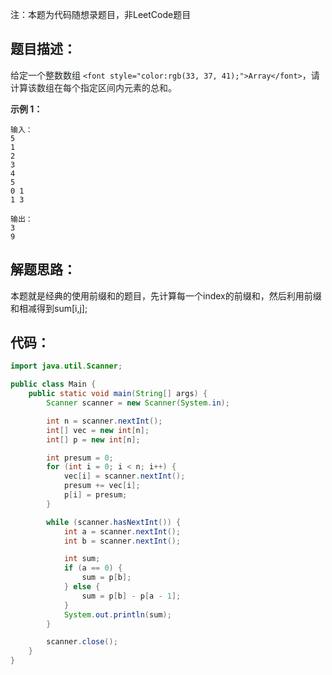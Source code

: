 注：本题为代码随想录题目，非LeetCode题目

## 题目描述：
<font style="color:rgb(33, 37, 41);">给定一个整数数组 </font>`<font style="color:rgb(33, 37, 41);">Array</font>`<font style="color:rgb(33, 37, 41);">，请计算该数组在每个指定区间内元素的总和。</font>

**<font style="color:rgb(38, 38, 38);">示例 1：</font>**

```plain
输入：
5
1
2
3
4
5
0 1
1 3

输出：
3
9
```

## 解题思路：
本题就是经典的使用前缀和的题目，先计算每一个index的前缀和，然后利用前缀和相减得到sum[i,j];

## 代码：
```java
import java.util.Scanner;

public class Main {
    public static void main(String[] args) {
        Scanner scanner = new Scanner(System.in);

        int n = scanner.nextInt();
        int[] vec = new int[n];
        int[] p = new int[n];

        int presum = 0;
        for (int i = 0; i < n; i++) {
            vec[i] = scanner.nextInt();
            presum += vec[i];
            p[i] = presum;
        }

        while (scanner.hasNextInt()) {
            int a = scanner.nextInt();
            int b = scanner.nextInt();

            int sum;
            if (a == 0) {
                sum = p[b];
            } else {
                sum = p[b] - p[a - 1];
            }
            System.out.println(sum);
        }

        scanner.close();
    }
}
```

